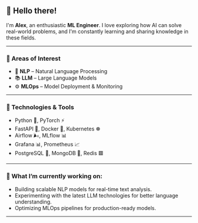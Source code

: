 ## 👋 Hello there!

I'm **Alex**, an enthusiastic **ML Engineer**. I love exploring how AI can solve real-world problems, and I'm constantly learning and sharing knowledge in these fields.

---

### 🌟 Areas of Interest
- 🧠 **NLP** – Natural Language Processing
- 📚 **LLM** – Large Language Models
- ⚙️ **MLOps** – Model Deployment & Monitoring

---

### 🔧 Technologies & Tools
- Python 🐍, PyTorch ⚡
- FastAPI 🚀, Docker 🐳, Kubernetes ☸️
- Airflow 🌬️, MLflow 📊
- Grafana 📊, Prometheus 📈
- PostgreSQL 🐘, MongoDB 🍃, Redis 🟥

---

### 🚀 What I’m currently working on:
- Building scalable NLP models for real-time text analysis.
- Experimenting with the latest LLM technologies for better language understanding.
- Optimizing MLOps pipelines for production-ready models.

---
